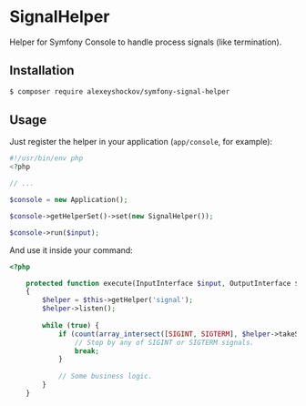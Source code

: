 # SignalHelper

Helper for Symfony Console to handle process signals (like termination).

## Installation

```bash
$ composer require alexeyshockov/symfony-signal-helper
```

## Usage

Just register the helper in your application (`app/console`, for example):
```php
#!/usr/bin/env php
<?php

// ...

$console = new Application();

$console->getHelperSet()->set(new SignalHelper());

$console->run($input);
```

And use it inside your command:

```php
<?php

    protected function execute(InputInterface $input, OutputInterface $output)
    {
        $helper = $this->getHelper('signal');
        $helper->listen();
        
        while (true) {
            if (count(array_intersect([SIGINT, SIGTERM], $helper->takeSignals())) > 0) {
                // Stop by any of SIGINT or SIGTERM signals.
                break;
            }
            
            // Some business logic.
        }
    }
```
